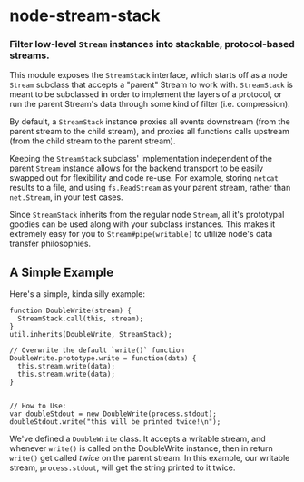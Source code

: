 node-stream-stack
=================
### Filter low-level `Stream` instances into stackable, protocol-based streams.

This module exposes the `StreamStack` interface, which starts off as a node
`Stream` subclass that accepts a "parent" Stream to work with. `StreamStack` is
meant to be subclassed in order to implement the layers of a protocol, or run the
parent Stream's data through some kind of filter (i.e. compression).

By default, a `StreamStack` instance proxies all events downstream (from the
parent stream to the child stream), and proxies all functions calls upstream
(from the child stream to the parent stream).

Keeping the `StreamStack` subclass' implementation independent of the parent
`Stream` instance allows for the backend transport to be easily swapped out
for flexibility and code re-use. For example, storing `netcat` results to a file,
and using `fs.ReadStream` as your parent stream, rather than `net.Stream`, in your
test cases.

Since `StreamStack` inherits from the regular node `Stream`, all it's prototypal
goodies can be used along with your subclass instances. This makes it extremely
easy for you to `Stream#pipe(writable)` to utilize node's data transfer
philosophies.


A Simple Example
----------------

Here's a simple, kinda silly example:

    function DoubleWrite(stream) {
      StreamStack.call(this, stream);
    }
    util.inherits(DoubleWrite, StreamStack);

    // Overwrite the default `write()` function
    DoubleWrite.prototype.write = function(data) {
      this.stream.write(data);
      this.stream.write(data);
    }


    // How to Use:
    var doubleStdout = new DoubleWrite(process.stdout);
    doubleStdout.write("this will be printed twice!\n");

We've defined a `DoubleWrite` class. It accepts a writable stream, and
whenever `write()` is called on the DoubleWrite instance, then in return
`write()` get called _twice_ on the parent stream. In this example, our
writable stream, `process.stdout`, will get the string printed to it twice.
